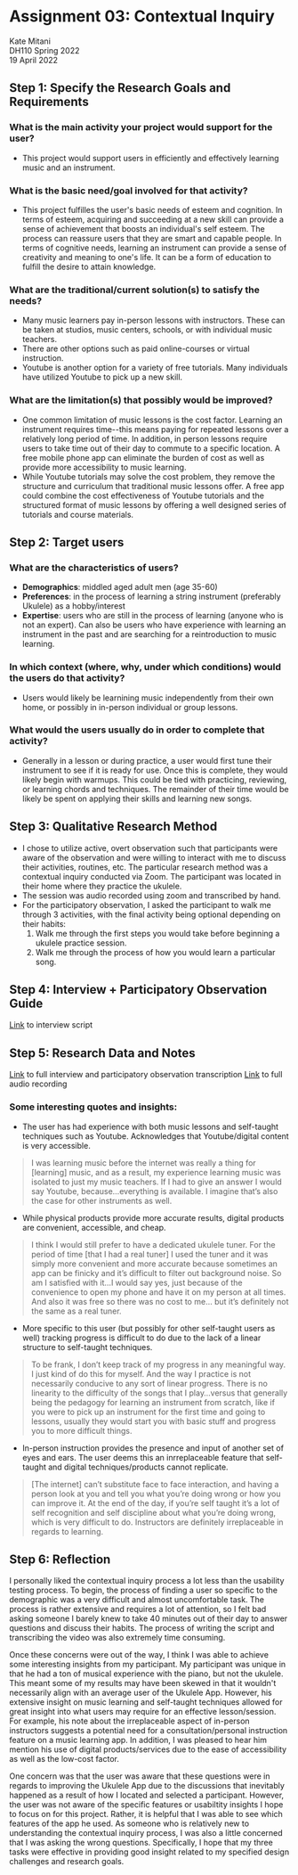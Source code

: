# Assignment 03: Contextual Inquiry
Kate Mitani  
DH110 Spring 2022  
19 April 2022  

## Step 1: Specify the Research Goals and Requirements
### What is the main activity your project would support for the user?
- This project would support users in efficiently and effectively learning music and an instrument.
### What is the basic need/goal involved for that activity? 
- This project fulfilles the user's basic needs of esteem and cognition. In terms of esteem, acquiring and succeeding at a new skill can provide a sense of achievement that boosts an individual's self esteem. The process can reassure users that they are smart and capable people. In terms of cognitive needs, learning an instrument can provide a sense of creativity and meaning to one's life. It can be a form of education to fulfill the desire to attain knowledge.
### What are the traditional/current solution(s) to satisfy the needs?
- Many music learners pay in-person lessons with instructors. These can be taken at studios, music centers, schools, or with individual music teachers. 
- There are other options such as paid online-courses or virtual instruction.
- Youtube is another option for a variety of free tutorials. Many individuals have utilized Youtube to pick up a new skill. 
### What are the limitation(s) that possibly would be improved?
- One common limitation of music lessons is the cost factor. Learning an instrument requires time--this means paying for repeated lessons over a relatively long period of time. In addition, in person lessons require users to take time out of their day to commute to a specific location. A free mobile phone app can eliminate the burden of cost as well as provide more accessibility to music learning. 
- While Youtube tutorials may solve the cost problem, they remove the structure and curriculum that traditional music lessons offer. A free app could combine the cost effectiveness of Youtube tutorials and the structured format of music lessons by offering a well designed series of tutorials and course materials. 

## Step 2: Target users
### What are the characteristics of users?
- **Demographics**: middled aged adult men (age 35-60)
- **Preferences**: in the process of learning a string instrument (preferably Ukulele) as a hobby/interest
- **Expertise**: users who are still in the process of learning (anyone who is not an expert). Can also be users who have experience with learning an instrument in the past and are searching for a reintroduction to music learning. 
### In which context (where, why, under which conditions) would the users do that activity? 
- Users would likely be learnining music independently from their own home, or possibly in in-person individual or group lessons. 
### What would the users usually do in order to complete that activity? 
- Generally in a lesson or during practice, a user would first tune their instrument to see if it is ready for use. Once this is complete, they would likely begin with warmups. This could be tied with practicing, reviewing, or learning chords and techniques. The remainder of their time would be likely be spent on applying their skills and learning new songs.

## Step 3: Qualitative Research Method
- I chose to utilize active, overt observation such that participants were aware of the observation and were willing to interact with me to discuss their activities, routines, etc. The particular research method was a contextual inquiry conducted via Zoom. The participant was located in their home where they practice the ukulele. 
- The session was audio recorded using zoom and transcribed by hand. 
- For the participatory observation, I asked the participant to walk me through 3 activities, with the final activity being optional depending on their habits:
  1. Walk me through the first steps you would take before beginning a ukulele practice session.
  2. Walk me through the process of how you would learn a particular song.

## Step 4: Interview + Participatory Observation Guide
[Link](https://docs.google.com/document/d/1wjLpkrpbZMf_puVqfLWbl-EEnRlRPFeIXDu4LM5yQXc/edit?usp=sharing) to interview script
## Step 5: Research Data and Notes
[Link](https://docs.google.com/document/d/1wMCW9EvLX_jE-2eLwaPcdrYZjoA7LSr5UGtWDyruZFI/edit?usp=sharing) to full interview and participatory observation transcription
[Link](https://drive.google.com/file/d/1jx7dJy8OPAxDKFOpAPpz0nxBfUO4PBF7/view?usp=sharing) to full audio recording
### Some interesting  quotes and insights:
- The user has had experience with both music lessons and self-taught techniques such as Youtube. Acknowledges that Youtube/digital content is very accessible.  
> I was learning music before the internet was really a thing for [learning] music, and as a result, my experience learning music was isolated to just my music teachers. If I had to give an answer I would say Youtube, because…everything is available. I imagine that’s also the case for other instruments as well. <br/> 
- While physical products provide more accurate results, digital products are convenient, accessible, and cheap.  
> I think I would still prefer to have a dedicated ukulele tuner. For the period of time [that I had a real tuner] I used the tuner and it was simply more convenient and more accurate because sometimes an app can be finicky and it’s difficult to filter out background noise. So am I satisfied with it…I would say yes, just because of the convenience to open my phone and have it on my person at all times. And also it was free so there was no cost to me… but it’s definitely not the same as a real tuner. <br/>
- More specific to this user (but possibly for other self-taught users as well) tracking progress is difficult to do due to the lack of a linear structure to self-taught techniques.  
> To be frank, I don’t keep track of my progress in any meaningful way. I just kind of do this for myself. And the way I practice is not necessarily conducive to any sort of linear progress. There is no linearity to the difficulty of the songs that I play…versus that generally being the pedagogy for learning an instrument from scratch, like if you were to pick up an instrument for the first time and going to lessons, usually they would start you with basic stuff and progress you to more difficult things. <br/>
- In-person instruction provides the presence and input of another set of eyes and ears. The user deems this an inrreplaceable feature that self-taught and digital techniques/products cannot replicate.   
> [The internet] can’t substitute face to face interaction, and having a person look at you and tell you what you’re doing wrong or how you can improve it. At the end of the day, if you’re self taught it’s a lot of self recognition and self discipline about what you’re doing wrong, which is very difficult to do. Instructors are definitely irreplaceable in regards to learning.  <br/>
## Step 6: Reflection
I personally liked the contextual inquiry process a lot less than the usability testing process. To begin, the process of finding a user so specific to the demographic was a very difficult and almost uncomfortable task. The process is rather extensive and requires a lot of attention, so I felt bad asking someone I barely knew to take 40 minutes out of their day to answer questions and discuss their habits. The process of writing the script and transcribing the video was also extremely time consuming.  

Once these concerns were out of the way, I think I was able to achieve some interesting insights from my participant. My participant was unique in that he had a ton of musical experience with the piano, but not the ukulele. This meant some of my results may have been skewed in that it wouldn't necessarily align with an average user of the Ukulele App. However, his extensive insight on music learning and self-taught techniques allowed for great insight into what users may require for an effective lesson/session. For example, his note about the irreplaceable aspect of in-person instructors suggests a potential need for a consultation/personal instruction feature on a music learning app. In addition, I was pleased to hear him mention his use of digital products/services due to the ease of accessibility as well as the low-cost factor.  

One concern was that the user was aware that these questions were in regards to improving the Ukulele App due to the discussions that inevitably happened as a result of how I located and selected a participant. However, the user was not aware of the specific features or usabiltity insights I hope to focus on for this project. Rather, it is helpful that I was able to see which features of the app he used. As someone who is relatively new to understanding the contextual inquiry process, I was also a little concerned that I was asking the wrong questions. Specifically, I hope that my three tasks were effective in providing good insight related to my specified design challenges and research goals. 
